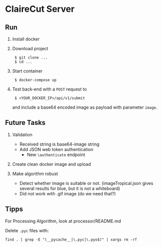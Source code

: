 # ClaireCut Server

## Run

1. Install docker

2. Download project

		$ git clone ...
		$ cd ...

2. Start container

		$ docker-compose up

3. Test back-end with a `POST` request to

		$ <YOUR_DOCKER_IP>/api/v1/submit
		
	and include a base64 encoded image as payload with parameter `image`.

## Future Tasks

1. Validation
	* Received string is base64-image string
	* Add JSON web token authentication
	    * New `\authenticate` endpoint

2. Create clean docker image and upload

3. Make algorithm robust

    * Detect whether image is suitable or not. (imageTropical.json gives several results for blue, but it is not a whiteboard)
    * Did not work with .gif image (do we need that?)

## Tipps

For Processing Algorithm, look at processor/README.md 

Delete `.pyc` files with:

    find . | grep -E "(__pycache__|\.pyc|\.pyo$)" | xargs rm -rf